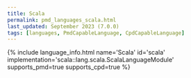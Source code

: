 ```yaml
---
title: Scala
permalink: pmd_languages_scala.html
last_updated: September 2023 (7.0.0)
tags: [languages, PmdCapableLanguage, CpdCapableLanguage]
---
```


{% include language_info.html name='Scala' id='scala' implementation='scala::lang.scala.ScalaLanguageModule' supports_pmd=true supports_cpd=true %}
